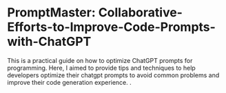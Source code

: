 # PromptMaster: Collaborative-Efforts-to-Improve-Code-Prompts-with-ChatGPT
This is a practical guide on how to optimize  ChatGPT prompts for programming. Here, I aimed to provide tips and techniques to help developers optimize their chatgpt prompts to avoid common problems and improve their code generation experience. .

